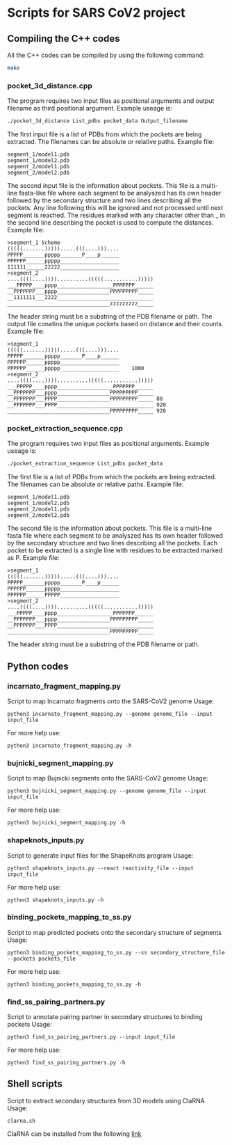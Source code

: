 # Scripts for SARS CoV2 project

## Compiling the C++ codes

All the C++ codes can be compiled by using the following command:
```bash
make
```

### pocket_3d_distance.cpp
The program requires two input files as positional arguments and output filename as third positional argument. 
Example useage is:
```bash
./pocket_3d_distance List_pdbs pocket_data Output_filename
```

The first input file is a list of PDBs from which the pockets are being extracted. The filenames can be absolute or relative paths.
Example file: 
```
segment_1/model1.pdb
segment_1/model2.pdb
segment_2/model1.pdb
segment_2/model2.pdb
```
The second input file is the information about pockets. This file is a multi-line fasta-like file where each segment to be analyszed has its own header followed by the secondary structure and two lines describing all the pockets. Any line following this will be ignored and not processed until next segment is reached. The residues marked with any character other than _ in the second line describing the pocket is used to compute the distances.
Example file: 
```
>segment_1 Scheme
(((((.......))))).....(((....)))....
PPPPP_______ppppp_______P____p______
PPPPPP______ppppp___________________
111111______22222___________________
>segment_2
....((((....))))..........(((((...........)))))
___PPPPP____pppp__________________PPPPPPP______
__PPPPPPP___pppp_________________PPPPPPPPP_____
__1111111___2222_______________________________
_________________________________zzzzzzzzz_____
```
The header string must be a substring of the PDB filename or path.
The output file conatins the unique pockets based on distance and their counts.
Example file:
```
>segment_1
(((((.......))))).....(((....)))....
PPPPP_______ppppp_______P____p______
PPPPPP______ppppp___________________
PPPPPP______ppppp___________________    1000
>segment_2
....((((....))))..........(((((...........)))))
___PPPPP____pppp__________________PPPPPPP______
__PPPPPPP___pppp_________________PPPPPPPPP_____
__PPPPPPP___PPPP_________________PPPPPPPPP_____	80
__PPPPPPP___PPPP_______________________________	920
_________________________________PPPPPPPPP_____	920
```

### pocket_extraction_sequence.cpp
The program requires two input files as positional arguments.
Example useage is:
```bash
./pocket_extraction_sequence List_pdbs pocket_data 
```
The first file is a list of PDBs from which the pockets are being 
extracted. The filenames can be absolute or relative paths.
Example file: 
```
segment_1/model1.pdb
segment_1/model2.pdb
segment_2/model1.pdb
segment_2/model2.pdb
```
The second file is the information about pockets. This file is a 
multi-line fasta file where each segment to be analyszed has its own 
header followed by the secondary structure and two lines describing
all the pockets. Each pocket to be extracted is a single line with 
residues to be extracted marked as P.
Example file: 
```
>segment_1
(((((.......))))).....(((....)))....
PPPPP_______ppppp_______P____p______
PPPPPP______ppppp___________________
PPPPPP______PPPPP___________________
>segment_2
....((((....))))..........(((((...........)))))
___PPPPP____pppp__________________PPPPPPP______
__PPPPPPP___pppp_________________PPPPPPPPP_____
__PPPPPPP___PPPP_______________________________
_________________________________PPPPPPPPP_____
```
The header string must be a substring of the PDB filename or path.


## Python codes

### incarnato_fragment_mapping.py
Script to map Incarnato fragments onto the SARS-CoV2 genome
Usage:
```
python3 incarnato_fragment_mapping.py --genome genome_file --input input_file
```
For more help use:
```
python3 incarnato_fragment_mapping.py -h
```

### bujnicki_segment_mapping.py
Script to map Bujnicki segments onto the SARS-CoV2 genome
Usage:
```
python3 bujnicki_segment_mapping.py --genome genome_file --input input_file
```
For more help use:
```
python3 bujnicki_segment_mapping.py -h
```

### shapeknots_inputs.py
Script to generate input files for the ShapeKnots program
Usage:
```
python3 shapeknots_inputs.py --react reactivity_file --input input_file 
```
For more help use:
```
python3 shapeknots_inputs.py -h
```

### binding_pockets_mapping_to_ss.py
Script to map predicted pockets onto the secondary structure of segments
Usage:
```
python3 binding_pockets_mapping_to_ss.py --ss secondary_structure_file --pockets pockets_file
```
For more help use:
```
python3 binding_pockets_mapping_to_ss.py -h
```

### find_ss_pairing_partners.py
Script to annotate pairing partner in secondary structures to binding pockets
Usage:
```
python3 find_ss_pairing_partners.py --input input_file
```
For more help use:
```
python3 find_ss_pairing_partners.py -h
```

## Shell scripts
Script to extract secondary structures from 3D models using ClaRNA
Usage:
```
clarna.sh
```
ClaRNA can be installed from the following [link](https://rna-tools.readthedocs.io/en/latest/tools.html?highlight=clarna#clarna-contacts-classification)
